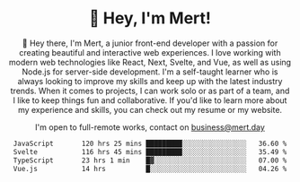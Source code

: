 <div align="center">
  <h1 align="center">👋 Hey, I'm Mert! </h1>
<p>
 🎉 Hey there, I'm Mert, a junior front-end developer with a passion for creating beautiful and interactive web experiences. I love working with modern web technologies like React, Next, Svelte, and Vue, as well as using Node.js for server-side development. I'm a self-taught learner who is always looking to improve my skills and keep up with the latest industry trends. When it comes to projects, I can work solo or as part of a team, and I like to keep things fun and collaborative. If you'd like to learn more about my experience and skills, you can check out my resume or my website.
</p>

  I'm open to full-remote works, contact on [business@mert.day](mailto:business@mert.day) 
  
<!--START_SECTION:waka-->

```txt
JavaScript       120 hrs 25 mins █████████░░░░░░░░░░░░░░░░   36.60 %
Svelte           116 hrs 45 mins █████████░░░░░░░░░░░░░░░░   35.49 %
TypeScript       23 hrs 1 min    █▓░░░░░░░░░░░░░░░░░░░░░░░   07.00 %
Vue.js           14 hrs          █░░░░░░░░░░░░░░░░░░░░░░░░   04.26 %
```

<!--END_SECTION:waka-->
